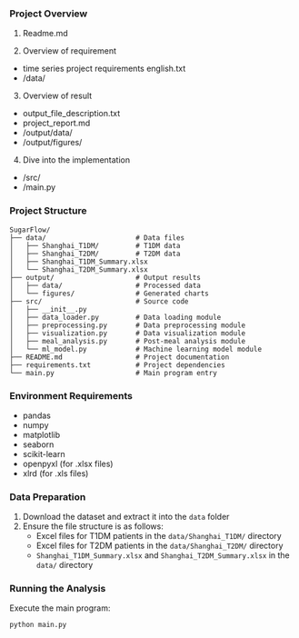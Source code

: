 ### Project Overview

1. Readme.md

2. Overview of requirement
- time series project requirements english.txt
- /data/

3. Overview of result
- output_file_description.txt
- project_report.md
- /output/data/
- /output/figures/

4. Dive into the implementation
- /src/
- /main.py


### Project Structure

```
SugarFlow/
├── data/                      # Data files
│   ├── Shanghai_T1DM/         # T1DM data
│   ├── Shanghai_T2DM/         # T2DM data
│   ├── Shanghai_T1DM_Summary.xlsx
│   └── Shanghai_T2DM_Summary.xlsx
├── output/                    # Output results
│   ├── data/                  # Processed data
│   └── figures/               # Generated charts
├── src/                       # Source code
│   ├── __init__.py
│   ├── data_loader.py         # Data loading module
│   ├── preprocessing.py       # Data preprocessing module
│   ├── visualization.py       # Data visualization module
│   ├── meal_analysis.py       # Post-meal analysis module
│   └── ml_model.py            # Machine learning model module
├── README.md                  # Project documentation
├── requirements.txt           # Project dependencies
└── main.py                    # Main program entry
```


### Environment Requirements

- pandas
- numpy
- matplotlib
- seaborn
- scikit-learn
- openpyxl (for .xlsx files)
- xlrd (for .xls files)

### Data Preparation

1. Download the dataset and extract it into the `data` folder
2. Ensure the file structure is as follows:
   - Excel files for T1DM patients in the `data/Shanghai_T1DM/` directory
   - Excel files for T2DM patients in the `data/Shanghai_T2DM/` directory
   - `Shanghai_T1DM_Summary.xlsx` and `Shanghai_T2DM_Summary.xlsx` in the `data/` directory

### Running the Analysis

Execute the main program:

```bash
python main.py
```